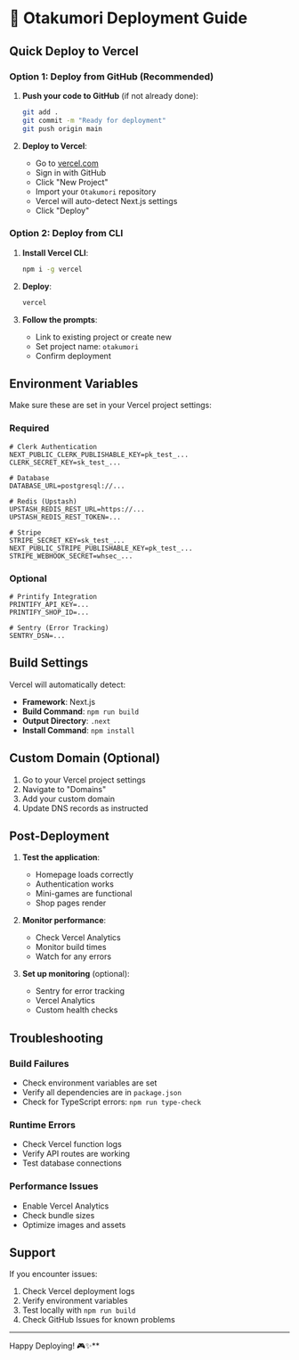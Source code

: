 # 🚀 Otakumori Deployment Guide

## Quick Deploy to Vercel

### Option 1: Deploy from GitHub (Recommended)

1. **Push your code to GitHub** (if not already done):

   ```bash
   git add .
   git commit -m "Ready for deployment"
   git push origin main
   ```

2. **Deploy to Vercel**:
   - Go to [vercel.com](https://vercel.com)
   - Sign in with GitHub
   - Click "New Project"
   - Import your `Otakumori` repository
   - Vercel will auto-detect Next.js settings
   - Click "Deploy"

### Option 2: Deploy from CLI

1. **Install Vercel CLI**:

   ```bash
   npm i -g vercel
   ```

2. **Deploy**:

   ```bash
   vercel
   ```

3. **Follow the prompts**:
   - Link to existing project or create new
   - Set project name: `otakumori`
   - Confirm deployment

## Environment Variables

Make sure these are set in your Vercel project settings:

### Required

```env
# Clerk Authentication
NEXT_PUBLIC_CLERK_PUBLISHABLE_KEY=pk_test_...
CLERK_SECRET_KEY=sk_test_...

# Database
DATABASE_URL=postgresql://...

# Redis (Upstash)
UPSTASH_REDIS_REST_URL=https://...
UPSTASH_REDIS_REST_TOKEN=...

# Stripe
STRIPE_SECRET_KEY=sk_test_...
NEXT_PUBLIC_STRIPE_PUBLISHABLE_KEY=pk_test_...
STRIPE_WEBHOOK_SECRET=whsec_...
```

### Optional

```env
# Printify Integration
PRINTIFY_API_KEY=...
PRINTIFY_SHOP_ID=...

# Sentry (Error Tracking)
SENTRY_DSN=...
```

## Build Settings

Vercel will automatically detect:

- **Framework**: Next.js
- **Build Command**: `npm run build`
- **Output Directory**: `.next`
- **Install Command**: `npm install`

## Custom Domain (Optional)

1. Go to your Vercel project settings
2. Navigate to "Domains"
3. Add your custom domain
4. Update DNS records as instructed

## Post-Deployment

1. **Test the application**:
   - Homepage loads correctly
   - Authentication works
   - Mini-games are functional
   - Shop pages render

2. **Monitor performance**:
   - Check Vercel Analytics
   - Monitor build times
   - Watch for any errors

3. **Set up monitoring** (optional):
   - Sentry for error tracking
   - Vercel Analytics
   - Custom health checks

## Troubleshooting

### Build Failures

- Check environment variables are set
- Verify all dependencies are in `package.json`
- Check for TypeScript errors: `npm run type-check`

### Runtime Errors

- Check Vercel function logs
- Verify API routes are working
- Test database connections

### Performance Issues

- Enable Vercel Analytics
- Check bundle sizes
- Optimize images and assets

## Support

If you encounter issues:

1. Check Vercel deployment logs
2. Verify environment variables
3. Test locally with `npm run build`
4. Check GitHub Issues for known problems

---

Happy Deploying! 🎮✨\*\*
